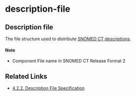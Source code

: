 # description-file

## Description file

The file structure used to distribute [SNOMED CT descriptions](https://confluence.ihtsdotools.org/display/DOCGLOSS/SNOMED+CT+description).

#### Note

* Component File name in SNOMED CT Release Format 2

## Related Links

* [4.2.2. Description File Specification](../../4.2.2.-Description-File-Specification_28739340.html)
